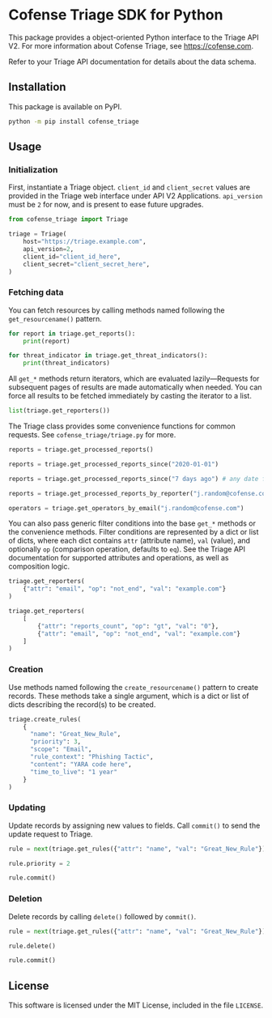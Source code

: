 # Cofense Triage SDK for Python

This package provides a object-oriented Python interface to the Triage API V2.
For more information about Cofense Triage, see <https://cofense.com>.

Refer to your Triage API documentation for details about the data schema.

## Installation

This package is available on PyPI.

```sh
python -m pip install cofense_triage
```

## Usage

### Initialization

First, instantiate a Triage object. `client_id` and `client_secret` values are
provided in the Triage web interface under API V2 Applications. `api_version`
must be `2` for now, and is present to ease future upgrades.

```python
from cofense_triage import Triage

triage = Triage(
    host="https://triage.example.com",
    api_version=2,
    client_id="client_id_here",
    client_secret="client_secret_here",
)
```

### Fetching data

You can fetch resources by calling methods named following the
`get_resourcename()` pattern.

```python
for report in triage.get_reports():
    print(report)

for threat_indicator in triage.get_threat_indicators():
    print(threat_indicators)
```

All `get_*` methods return iterators, which are evaluated lazily—Requests for
subsequent pages of results are made automatically when needed. You can force
all results to be fetched immediately by casting the iterator to a list.

```python
list(triage.get_reporters())
```

The Triage class provides some convenience functions for common requests. See
`cofense_triage/triage.py` for more.

```python
reports = triage.get_processed_reports()

reports = triage.get_processed_reports_since("2020-01-01")

reports = triage.get_processed_reports_since("7 days ago") # any date format that Rails understands

reports = triage.get_processed_reports_by_reporter("j.random@cofense.com")

operators = triage.get_operators_by_email("j.random@cofense.com")
```

You can also pass generic filter conditions into the base `get_*` methods or the
convenience methods. Filter conditions are represented by a dict or list of
dicts, where each dict contains `attr` (attribute name), `val` (value), and
optionally `op` (comparison operation, defaults to `eq`). See the Triage API
documentation for supported attributes and operations, as well as composition
logic.

```python
triage.get_reporters(
    {"attr": "email", "op": "not_end", "val": "example.com"}
)

triage.get_reporters(
    [
        {"attr": "reports_count", "op": "gt", "val": "0"},
        {"attr": "email", "op": "not_end", "val": "example.com"}
    ]
)
```

### Creation

Use methods named following the `create_resourcename()` pattern to create
records. These methods take a single argument, which is a dict or list of dicts
describing the record(s) to be created.

```python
triage.create_rules(
    {
      "name": "Great_New_Rule",
      "priority": 3,
      "scope": "Email",
      "rule_context": "Phishing Tactic",
      "content": "YARA code here",
      "time_to_live": "1 year"
    }
)
```

### Updating

Update records by assigning new values to fields. Call `commit()` to send the
update request to Triage.

```python
rule = next(triage.get_rules({"attr": "name", "val": "Great_New_Rule"}))

rule.priority = 2

rule.commit()
```

### Deletion

Delete records by calling `delete()` followed by `commit()`.

```python
rule = next(triage.get_rules({"attr": "name", "val": "Great_New_Rule"}))

rule.delete()

rule.commit()
```

## License

This software is licensed under the MIT License, included in the file `LICENSE`.
